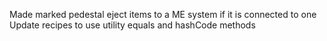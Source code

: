 Made marked pedestal eject items to a ME system if it is connected to one  
Update recipes to use utility equals and hashCode methods  
